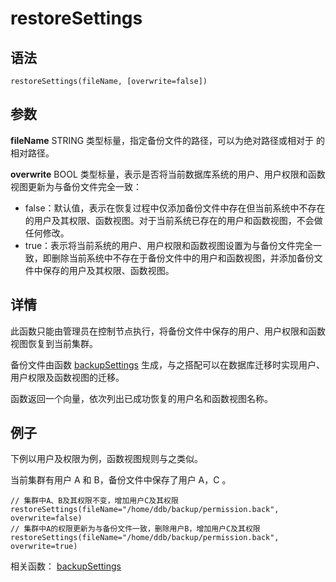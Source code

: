 # restoreSettings

## 语法

`restoreSettings(fileName, [overwrite=false])`

## 参数

**fileName** STRING 类型标量，指定备份文件的路径，可以为绝对路径或相对于 <HomeDir> 的相对路径。

**overwrite** BOOL 类型标量，表示是否将当前数据库系统的用户、用户权限和函数视图更新为与备份文件完全一致：

* false：默认值，表示在恢复过程中仅添加备份文件中存在但当前系统中不存在的用户及其权限、函数视图。对于当前系统已存在的用户和函数视图，不会做任何修改。
* true：表示将当前系统的用户、用户权限和函数视图设置为与备份文件完全一致，即删除当前系统中不存在于备份文件中的用户和函数视图，并添加备份文件中保存的用户及其权限、函数视图。

## 详情

此函数只能由管理员在控制节点执行，将备份文件中保存的用户、用户权限和函数视图恢复到当前集群。

备份文件由函数 [backupSettings](../b/backupsettings.html)
生成，与之搭配可以在数据库迁移时实现用户、用户权限及函数视图的迁移。

函数返回一个向量，依次列出已成功恢复的用户名和函数视图名称。

## 例子

下例以用户及权限为例，函数视图规则与之类似。

当前集群有用户 A 和 B，备份文件中保存了用户 A，C 。

```
// 集群中A、B及其权限不变，增加用户C及其权限
restoreSettings(fileName="/home/ddb/backup/permission.back", overwrite=false)
// 集群中A的权限更新为与备份文件一致，删除用户B，增加用户C及其权限
restoreSettings(fileName="/home/ddb/backup/permission.back", overwrite=true)
```

相关函数： [backupSettings](../b/backupsettings.html)

